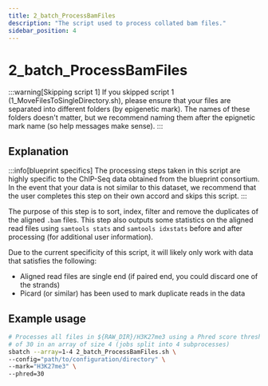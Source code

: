 ```yaml
---
title: 2_batch_ProcessBamFiles
description: "The script used to process collated bam files."
sidebar_position: 4
---
```


# 2_batch_ProcessBamFiles

:::warning[Skipping script 1]
If you skipped script 1 (1_MoveFilesToSingleDirectory.sh), please ensure that your files are separated into different folders (by epigenetic mark). The names of these folders doesn't matter, but we recommend naming them after the epignetic mark name (so help messages make sense).
:::

## Explanation

:::info[blueprint specifics]
The processing steps taken in this script are highly specific to the ChIP-Seq data obtained from the blueprint consortium. In the event that your data is not similar to this dataset, we recommend that the user completes this step on their own accord and skips this script.
:::

The purpose of this step is to sort, index, filter and remove the duplicates of the aligned `.bam` files. This step also outputs some statistics on the aligned read files using `samtools stats` and `samtools idxstats` before and after processing (for additional user information). 

Due to the current specificity of this script, it will likely only work with data that satisfies the following:

- Aligned read files are single end (if paired end, you could discard one of the strands)
- Picard (or similar) has been used to mark duplicate reads in the data

## Example usage

```bash
# Processes all files in ${RAW_DIR}/H3K27me3 using a Phred score threshold
# of 30 in an array of size 4 (jobs split into 4 subprocesses)
sbatch --array=1-4 2_batch_ProcessBamFiles.sh \
--config="path/to/configuration/directory" \
--mark="H3K27me3" \
--phred=30
```